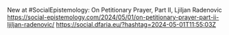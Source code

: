 New at #SocialEpistemology: On Petitionary Prayer, Part II, Ljiljan Radenovic https://social-epistemology.com/2024/05/01/on-petitionary-prayer-part-ii-ljiljan-radenovic/ https://social.dfaria.eu/?hashtag=2024-05-01T11:55:03Z